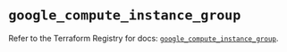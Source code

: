 # `google_compute_instance_group`

Refer to the Terraform Registry for docs: [`google_compute_instance_group`](https://registry.terraform.io/providers/hashicorp/google/6.13.0/docs/resources/compute_instance_group).
